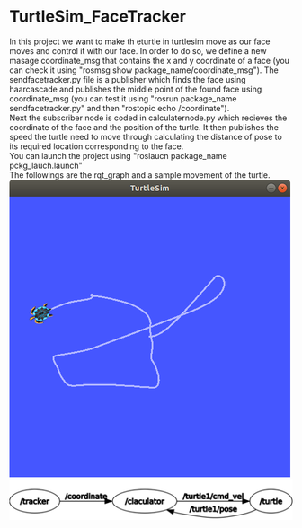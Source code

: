 # TurtleSim_FaceTracker
In this project we want to make th eturtle in turtlesim move as our face moves and control it with our face. In order to do so, we define a new masage coordinate_msg that contains the x and y coordinate of a face (you can check it using "rosmsg show package_name/coordinate_msg"). The sendfacetracker.py file is a publisher which finds the face using haarcascade and publishes the middle point of the found face using coordinate_msg (you can test it using "rosrun package_name sendfacetracker.py" and then "rostopic echo /coordinate"). 
<br /> Next the subscriber node is coded in calculaternode.py which recieves the coordinate of the face and the position of the turtle. It then publishes the speed the turtle need to move through calculating the distance of pose to its required location corresponding to the face.
<br />You can launch the project using "roslaucn package_name pckg_lauch.launch"
<br />The followings are the rqt_graph and a sample movement of the turtle.<br />
![](https://github.com/BanafshehKarimian/TurtleSim_FaceTracker/blob/main/result.png)<br />
![](https://github.com/BanafshehKarimian/TurtleSim_FaceTracker/blob/main/graph.PNG)<br />

